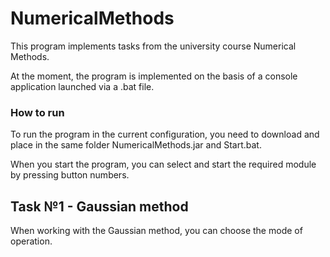# NumericalMethods
This program implements tasks from the university course Numerical Methods.

At the moment, the program is implemented on the basis of a console application launched via a .bat file.

### How to run 

To run the program in the current configuration, you need to download and place in the same folder NumericalMethods.jar and Start.bat.

When you start the program, you can select and start the required module by pressing button numbers.

## Task №1 - Gaussian method

When working with the Gaussian method, you can choose the mode of operation.